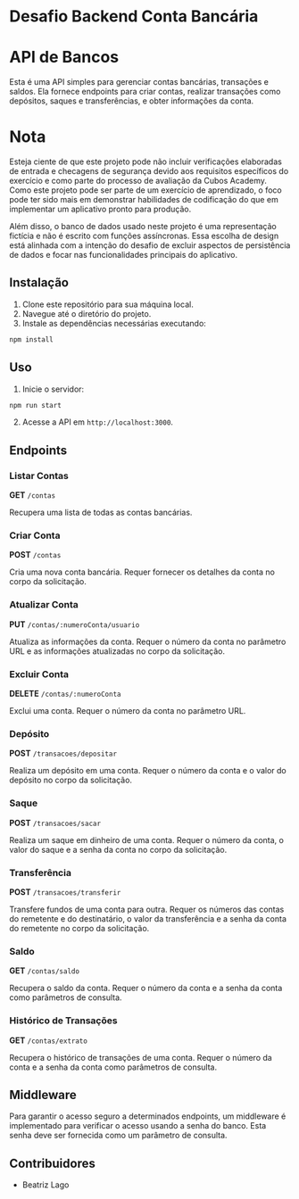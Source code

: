 # Desafio Backend Conta Bancária

# API de Bancos

Esta é uma API simples para gerenciar contas bancárias, transações e saldos. Ela fornece endpoints para criar contas, realizar transações como depósitos, saques e transferências, e obter informações da conta.

# Nota
Esteja ciente de que este projeto pode não incluir verificações elaboradas de entrada e checagens de segurança devido aos requisitos específicos do exercício e como parte do processo de avaliação da Cubos Academy. Como este projeto pode ser parte de um exercício de aprendizado, o foco pode ter sido mais em demonstrar habilidades de codificação do que em implementar um aplicativo pronto para produção.

Além disso, o banco de dados usado neste projeto é uma representação fictícia e não é escrito com funções assíncronas. Essa escolha de design está alinhada com a intenção do desafio de excluir aspectos de persistência de dados e focar nas funcionalidades principais do aplicativo.

## Instalação

1. Clone este repositório para sua máquina local.
2. Navegue até o diretório do projeto.
3. Instale as dependências necessárias executando:

```sh
npm install
```

## Uso

1. Inicie o servidor:

```sh
npm run start
```

2. Acesse a API em `http://localhost:3000`.

## Endpoints

### Listar Contas

**GET** `/contas`

Recupera uma lista de todas as contas bancárias.

### Criar Conta

**POST** `/contas`

Cria uma nova conta bancária. Requer fornecer os detalhes da conta no corpo da solicitação.

### Atualizar Conta

**PUT** `/contas/:numeroConta/usuario`

Atualiza as informações da conta. Requer o número da conta no parâmetro URL e as informações atualizadas no corpo da solicitação.

### Excluir Conta

**DELETE** `/contas/:numeroConta`

Exclui uma conta. Requer o número da conta no parâmetro URL.

### Depósito

**POST** `/transacoes/depositar`

Realiza um depósito em uma conta. Requer o número da conta e o valor do depósito no corpo da solicitação.

### Saque

**POST** `/transacoes/sacar`

Realiza um saque em dinheiro de uma conta. Requer o número da conta, o valor do saque e a senha da conta no corpo da solicitação.

### Transferência

**POST** `/transacoes/transferir`

Transfere fundos de uma conta para outra. Requer os números das contas do remetente e do destinatário, o valor da transferência e a senha da conta do remetente no corpo da solicitação.

### Saldo

**GET** `/contas/saldo`

Recupera o saldo da conta. Requer o número da conta e a senha da conta como parâmetros de consulta.

### Histórico de Transações

**GET** `/contas/extrato`

Recupera o histórico de transações de uma conta. Requer o número da conta e a senha da conta como parâmetros de consulta.

## Middleware

Para garantir o acesso seguro a determinados endpoints, um middleware é implementado para verificar o acesso usando a senha do banco. Esta senha deve ser fornecida como um parâmetro de consulta.

## Contribuidores

- Beatriz Lago